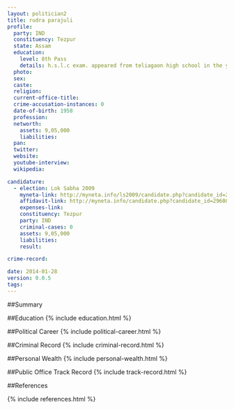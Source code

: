 ```yaml
---
layout: politician2
title: rudra parajuli
profile: 
  party: IND
  constituency: Tezpur
  state: Assam
  education: 
    level: 8th Pass
    details: h.s.l.c exam. appeared from teliagaon high school in the year 1972
  photo: 
  sex: 
  caste: 
  religion: 
  current-office-title: 
  crime-accusation-instances: 0
  date-of-birth: 1958
  profession: 
  networth: 
    assets: 9,05,000
    liabilities: 
  pan: 
  twitter: 
  website: 
  youtube-interview: 
  wikipedia: 

candidature: 
  - election: Lok Sabha 2009
    myneta-link: http://myneta.info/ls2009/candidate.php?candidate_id=2960
    affidavit-link: http://myneta.info/candidate.php?candidate_id=2960&scan=original
    expenses-link: 
    constituency: Tezpur 
    party: IND
    criminal-cases: 0
    assets: 9,05,000
    liabilities: 
    result:  

crime-record: 

date: 2014-01-28
version: 0.0.5
tags: 
---
```

##Summary


##Education
{% include education.html %}


##Political Career
{% include political-career.html %}


##Criminal Record
{% include criminal-record.html %}


##Personal Wealth
{% include personal-wealth.html %}


##Public Office Track Record
{% include track-record.html %}


##References


{% include references.html %}